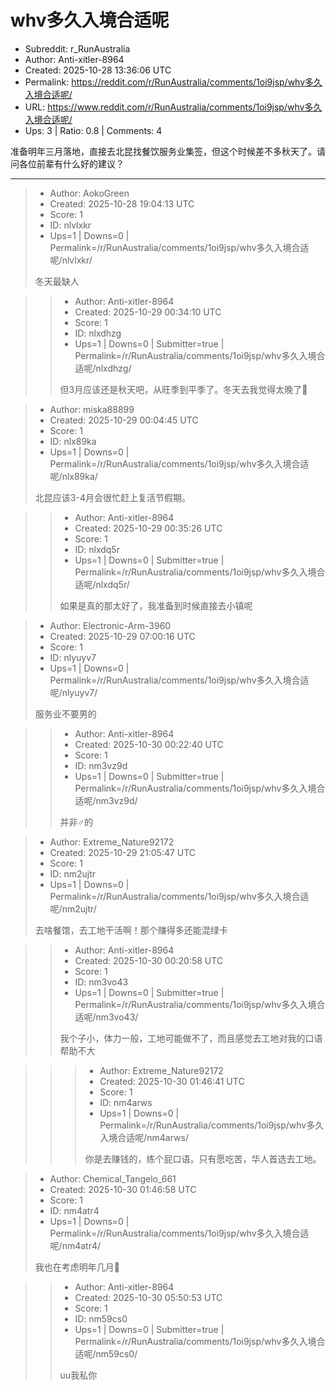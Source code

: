 # whv多久入境合适呢

- Subreddit: r_RunAustralia
- Author: Anti-xitler-8964
- Created: 2025-10-28 13:36:06 UTC
- Permalink: https://reddit.com/r/RunAustralia/comments/1oi9jsp/whv多久入境合适呢/
- URL: https://www.reddit.com/r/RunAustralia/comments/1oi9jsp/whv多久入境合适呢/
- Ups: 3 | Ratio: 0.8 | Comments: 4


准备明年三月落地，直接去北昆找餐饮服务业集签，但这个时候差不多秋天了。请问各位前辈有什么好的建议？


---

> - Author: AokoGreen
> - Created: 2025-10-28 19:04:13 UTC
> - Score: 1
> - ID: nlvlxkr
> - Ups=1 | Downs=0 | Permalink=/r/RunAustralia/comments/1oi9jsp/whv多久入境合适呢/nlvlxkr/
>
> 冬天最缺人

>> - Author: Anti-xitler-8964
>> - Created: 2025-10-29 00:34:10 UTC
>> - Score: 1
>> - ID: nlxdhzg
>> - Ups=1 | Downs=0 | Submitter=true | Permalink=/r/RunAustralia/comments/1oi9jsp/whv多久入境合适呢/nlxdhzg/
>>
>> 但3月应该还是秋天吧，从旺季到平季了。冬天去我觉得太晚了🥲

> - Author: miska88899
> - Created: 2025-10-29 00:04:45 UTC
> - Score: 1
> - ID: nlx89ka
> - Ups=1 | Downs=0 | Permalink=/r/RunAustralia/comments/1oi9jsp/whv多久入境合适呢/nlx89ka/
>
> 北昆应该3-4月会很忙赶上复活节假期。

>> - Author: Anti-xitler-8964
>> - Created: 2025-10-29 00:35:26 UTC
>> - Score: 1
>> - ID: nlxdq5r
>> - Ups=1 | Downs=0 | Submitter=true | Permalink=/r/RunAustralia/comments/1oi9jsp/whv多久入境合适呢/nlxdq5r/
>>
>> 如果是真的那太好了，我准备到时候直接去小镇呢

> - Author: Electronic-Arm-3960
> - Created: 2025-10-29 07:00:16 UTC
> - Score: 1
> - ID: nlyuyv7
> - Ups=1 | Downs=0 | Permalink=/r/RunAustralia/comments/1oi9jsp/whv多久入境合适呢/nlyuyv7/
>
> 服务业不要男的

>> - Author: Anti-xitler-8964
>> - Created: 2025-10-30 00:22:40 UTC
>> - Score: 1
>> - ID: nm3vz9d
>> - Ups=1 | Downs=0 | Submitter=true | Permalink=/r/RunAustralia/comments/1oi9jsp/whv多久入境合适呢/nm3vz9d/
>>
>> 并非♂的

> - Author: Extreme_Nature92172
> - Created: 2025-10-29 21:05:47 UTC
> - Score: 1
> - ID: nm2ujtr
> - Ups=1 | Downs=0 | Permalink=/r/RunAustralia/comments/1oi9jsp/whv多久入境合适呢/nm2ujtr/
>
> 去啥餐馆，去工地干活啊！那个赚得多还能混绿卡

>> - Author: Anti-xitler-8964
>> - Created: 2025-10-30 00:20:58 UTC
>> - Score: 1
>> - ID: nm3vo43
>> - Ups=1 | Downs=0 | Submitter=true | Permalink=/r/RunAustralia/comments/1oi9jsp/whv多久入境合适呢/nm3vo43/
>>
>> 我个子小，体力一般，工地可能做不了，而且感觉去工地对我的口语帮助不大

>>> - Author: Extreme_Nature92172
>>> - Created: 2025-10-30 01:46:41 UTC
>>> - Score: 1
>>> - ID: nm4arws
>>> - Ups=1 | Downs=0 | Permalink=/r/RunAustralia/comments/1oi9jsp/whv多久入境合适呢/nm4arws/
>>>
>>> 你是去赚钱的，练个屁口语。只有愿吃苦，华人首选去工地。

> - Author: Chemical_Tangelo_661
> - Created: 2025-10-30 01:46:58 UTC
> - Score: 1
> - ID: nm4atr4
> - Ups=1 | Downs=0 | Permalink=/r/RunAustralia/comments/1oi9jsp/whv多久入境合适呢/nm4atr4/
>
> 我也在考虑明年几月🥲

>> - Author: Anti-xitler-8964
>> - Created: 2025-10-30 05:50:53 UTC
>> - Score: 1
>> - ID: nm59cs0
>> - Ups=1 | Downs=0 | Submitter=true | Permalink=/r/RunAustralia/comments/1oi9jsp/whv多久入境合适呢/nm59cs0/
>>
>> uu我私你
